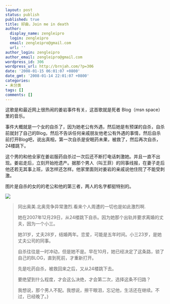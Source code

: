 ```yaml
---
layout: post
status: publish
published: true
title: 好曲，Join me in death
author:
  display_name: zengleipro
  login: zengleipro
  email: zengleipro@gmail.com
  url: ''
author_login: zengleipro
author_email: zengleipro@gmail.com
wordpress_id: 306
wordpress_url: http://brnjah.com/?p=306
date: '2008-01-15 06:01:07 +0800'
date_gmt: '2008-01-14 22:01:07 +0800'
categories:
- 未分类
tags: []
comments: []
---
```

<!--
<script src="http://203.66.45.198/wordpress/wp-content/uploads/2010/08/audio-player.js"></script>
<object id="audioplayer1" classid="clsid:d27cdb6e-ae6d-11cf-96b8-444553540000" width="290" height="24" codebase="http://download.macromedia.com/pub/shockwave/cabs/flash/swflash.cab#version=6,0,40,0">
  <param name="data" value="http://203.66.45.198/wordpress/wp-content/uploads/2010/08/player.swf" />
  <param name="FlashVars" value="playerID=1&amp;soundFile=http://klim.doslash.org/files/music/him__join_me_in_death.mp3" />
  <param name="quality" value="high" />
  <param name="menu" value="false" />
  <param name="wmode" value="transparent" />
  <param name="src" value="http://203.66.45.198/wordpress/wp-content/uploads/2010/08/player.swf" />
  <param name="flashvars" value="playerID=1&amp;soundFile=http://klim.doslash.org/files/music/him__join_me_in_death.mp3" />
  <embed id="audioplayer1" type="application/x-shockwave-flash" width="290" height="24" src="http://203.66.45.198/wordpress/wp-content/uploads/2010/08/player.swf" wmode="transparent" menu="false" quality="high" flashvars="playerID=1&amp;soundFile=http://klim.doslash.org/files/music/him__join_me_in_death.mp3" data="http://203.66.45.198/wordpress/wp-content/uploads/2010/08/player.swf">
  </embed>
</object>
-->

这歌是和最近网上很热闹的姜岩事件有关，这首歌就是死者 Blog（msn space）里的音乐。

事件大概就是一个女的自杀了，因为她老公有外遇，然后她是有预谋的自杀，自杀前就封了自己的Blog，然后不告诉任何亲戚朋友他老公有外遇的事情，然后自杀前打开Blog吧，说出真相，第一次自杀是安眠药未果，被救了，然后再次自杀，24楼跳下。

这个男的和他全家在姜岩服药自杀过一次后还不断打电话刺激她。并且一直不出现。姜岩走后，立刻开始抢遗产。据那个男人（叫王菲）的同事线报，在妻子走后他还若无其事上班，该怎样还怎样。他家里面则对姜岩的亲戚说他住院了不能受刺激。

图片是自杀的女的的老公和他的第三者，两人的名字都挺特别的。

![](http://photo2.bababian.com/usr807169/upload3/20100823/s0W84iWsf609vFLPE3h+gPZuhz+432LZJ50L9awcW89Cm1tLd1uN5gA==.jpg)

>同出奥美.北奥竞争异常激烈.看来个人周遭的一切也是如此激烈啊.
>
>她在2007年12月29日，从24楼跳下自杀。因为她那个出轨并要求离婚的丈夫，因为一个小三。
>
>她31岁，丈夫28岁，结婚两年。恋爱，可能是五年时间。小三23岁，是她丈夫公司的同事。
>
>自杀往往是一时冲动，但是她不是。早在10月，她已经决定了这条路，锁了自己的BLOG，直到死前，才重新打开。
>
>先是吃药自杀，被救回来之后，又从24楼跳下去。
>
>要绝望到什么程度，才会这么决绝，才会第二次，选择这条不归路？
>
>我想说，那个男人不配。我想说，擦干眼泪，忘记他，生活还在继续。不过，已经晚了。}
